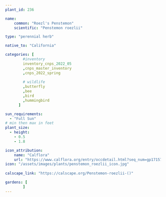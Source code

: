 ```yaml
---
plant_id: 236 

name: 
    common: "Roezl's Penstemon"   
    scientific: "Penstemon roezlii" 

type: "perennial herb"

native_to: "California"

categories: [
        #inventory 
        inventory_cnps_2022_05
        ,cnps_master_inventory
        ,cnps_2022_spring
        
        # wildlife
        ,butterfly
        ,bee
        ,bird
        ,hummingbird 
      ]

sun_requirements:
  - "Full Sun"
# min then max in feet
plant_size:
  - height: 
    - 0.5 
    - 1.8

icon_attribution: 
    name: "Calflora"
    url: "https://www.calflora.org/entry/occdetail.html?seq_num=gp17157"
icon: "/assets/images/plants/penstemon_roezlii_icon.jpg"
 
calscape_link: "https://calscape.org/Penstemon-roezlii-()"

gardens: [
        ]
---
```

